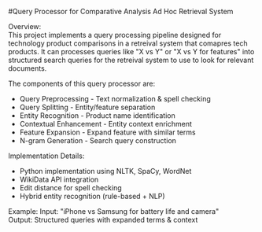 #Query Processor for Comparative Analysis Ad Hoc Retrieval System

Overview:<br>
This project implements a query processing pipeline designed for technology product comparisons in a retreival system that comapres tech products.
It can processes queries like "X vs Y" or "X vs Y for features" into structured search queries for the retreival system to use to look for relevant documents.

The components of this query processor are:
- Query Preprocessing - Text normalization & spell checking
- Query Splitting - Entity/feature separation
- Entity Recognition - Product name identification
- Contextual Enhancement - Entity context enrichment
- Feature Expansion - Expand feature with similar terms
- N-gram Generation - Search query construction

Implementation Details:
- Python implementation using NLTK, SpaCy, WordNet
- WikiData API integration
- Edit distance for spell checking
- Hybrid entity recognition (rule-based + NLP)

Example:
Input: "iPhone vs Samsung for battery life and camera"<br>
Output: Structured queries with expanded terms & context
